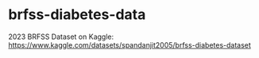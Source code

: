 # brfss-diabetes-data

2023 BRFSS Dataset on Kaggle: https://www.kaggle.com/datasets/spandanjit2005/brfss-diabetes-dataset
